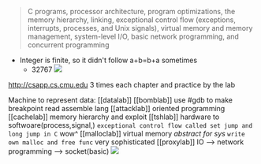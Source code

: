 > C programs, processor architecture, program optimizations, the memory hierarchy, linking, exceptional control flow (exceptions, interrupts, processes, and Unix signals), virtual memory and memory management, system-level I/O, basic network programming, and concurrent programming

- Integer is finite, so it didn't follow a+b=b+a sometimes
	- 32767
![](https://i.imgur.com/t8bKfRL.png)

http://csapp.cs.cmu.edu
3 times each chapter and practice by the lab

Machine to represent data:
	[[datalab]]
	[[bomblab]] 
		use #gdb to make breakpoint
		read assemble lang
	[[attacklab]]  oriented programming
[[cachelab]] memory hierarchy and exploit
[[tshlab]] hardware to softwoare(process,signal,)
	`exceptional control flow called set jump and long jump in C`
	wow^
[[malloclab]] virtual memory *abstract for sys*
	`write own malloc and free func`
	very sophisticated
[[proxylab]] IO --> network programming --> socket(basic)
![](https://i.imgur.com/kRf6FTV.png)

	